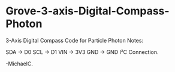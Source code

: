 # Grove-3-axis-Digital-Compass-Photon
3-Axis Digital Compass Code for Particle Photon
Notes:

SDA -> D0
SCL -> D1
VIN -> 3V3
GND -> GND
I²C Connection.

-MichaelC.
